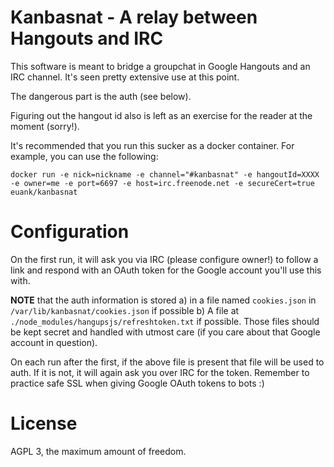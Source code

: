 # Kanbasnat - A relay between Hangouts and IRC

This software is meant to bridge a groupchat in Google Hangouts and an IRC channel.
It's seen pretty extensive use at this point.

The dangerous part is the auth (see below).

Figuring out the hangout id also is left as an exercise for the reader at the moment (sorry!).

It's recommended that you run this sucker as a docker container. For example, you can use the following:

```
docker run -e nick=nickname -e channel="#kanbasnat" -e hangoutId=XXXX -e owner=me -e port=6697 -e host=irc.freenode.net -e secureCert=true euank/kanbasnat
```

# Configuration

On the first run, it will ask you via IRC (please configure owner!) to follow a link and respond with an OAuth token for the Google account you'll use this with.

**NOTE** that the auth information is stored a) in a file named `cookies.json` in `/var/lib/kanbasnat/cookies.json` if possible b) A file at `./node_modules/hangupsjs/refreshtoken.txt` if possible.
Those files should be kept secret and handled with utmost care (if you care about that Google account in question).

On each run after the first, if the above file is present that file will be used to auth. If it is not, it will again ask you over IRC for the token.
Remember to practice safe SSL when giving Google OAuth tokens to bots :)

# License

AGPL 3, the maximum amount of freedom.
